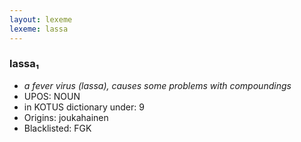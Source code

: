 ```yaml
---
layout: lexeme
lexeme: lassa
---
```


###  lassa₁

* _a fever virus (lassa), causes some problems with compoundings_
* UPOS:  NOUN
* in KOTUS dictionary under:  9
* Origins: joukahainen 
* Blacklisted:  FGK

